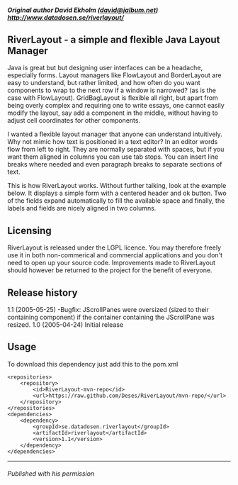 ##### Original author David Ekholm (david@jalbum.net) http://www.datadosen.se/riverlayout/
## RiverLayout - a simple and flexible Java Layout Manager
Java is great but but designing user interfaces can be a headache, especially forms. Layout managers like FlowLayout and BorderLayout are easy to understand, but rather limited, and how often do you want components to wrap to the next row if a window is narrowed? (as is the case with FlowLayout). GridBagLayout is flexible all right, but apart from being overly complex and requiring one to write essays, one cannot easily modify the layout, say add a component in the middle, without having to adjust cell coordinates for other components.

I wanted a flexible layout manager that anyone can understand intuitively. Why not mimic how text is positioned in a text editor? In an editor words flow from left to right. They are normally separated with spaces, but if you want them aligned in columns you can use tab stops. You can insert line breaks where needed and even paragraph breaks to separate sections of text.

This is how RiverLayout works. Without further talking, look at the example below. It displays a simple form with a centered header and ok button. Two of the fields expand automatically to fill the available space and finally, the labels and fields are nicely aligned in two columns.

## Licensing
RiverLayout is released under the LGPL licence. You may therefore freely use it in both non-commerical and commercial applications and you don't need to open up your source code. Improvements made to RiverLayout should however be returned to the project for the benefit of everyone.

## Release history
1.1 (2005-05-25) -Bugfix: JScrollPanes were oversized (sized to their containing component) if the container containing the JScrollPane was resized.
1.0 (2005-04-24) Initial release

## Usage
To download this dependency just add this to the pom.xml

	<repositories>
		<repository>
			<id>RiverLayout-mvn-repo</id>
			<url>https://raw.github.com/Deses/RiverLayout/mvn-repo/</url>
		</repository>
	</repositories>
	<dependencies>
		<dependency>
			<groupId>se.datadosen.riverlayout</groupId>
			<artifactId>riverlayout</artifactId>
			<version>1.1</version>
		</dependency>
	</dependencies>

* * *

###### Published with his permission
